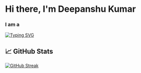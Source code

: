 <h1>Hi there, I'm Deepanshu Kumar</h1>

<h3>I am a </h3>
<a href="https://git.io/typing-svg"><img src="https://readme-typing-svg.demolab.com?font=Fira+Code&weight=500&size=25&pause=1000&color=12D28F&width=435&lines=Full+Stack+Web+Developer..." alt="Typing SVG" /></a>



<h2>📈 GitHub Stats</h2>
<a href="https://git.io/streak-stats"><img src="https://streak-stats.demolab.com?user=romid1302" alt="GitHub Streak" /></a>
